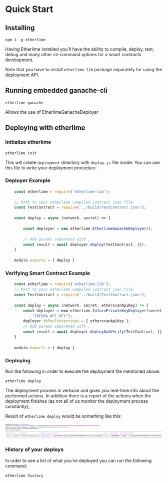 # Quick Start

## Installing

```text
npm i -g etherlime
```
Having Etherlime installed you'll have the ability to compile, deploy, test, debug and many other cli-command options for a smart contracts development.

Note that you have to install `etherlime-lib` package separately for using the deployment API.

## Running embedded ganache-cli

```text
etherlime ganache
```

Allows the use of EtherlimeGanacheDeployer

## Deploying with etherlime

### Initialize etherlime

```text
etherlime init
```

This will create `deployment` directory with `deploy.js` file inside. You can use this file to write your deployment procedure.

### Deployer Example

```javascript
    const etherlime = require('etherlime-lib');

    // Path to your etherlime compiled contract json file
    const TestContract = require('../build/TestContract.json'); 

    const deploy = async (network, secret) => {

        const deployer = new etherlime.EtherlimeGanacheDeployer();

        // Add params separated with ,
        const result = await deployer.deploy(TestContract, {});
    }

    module.exports = { deploy }
```

### Verifying Smart Contract Example

```javascript
    const etherlime = require('etherlime-lib');
    // Path to your etherlime compiled contract json file
    const TestContract = require('../build/TestContract.json'); 

    const deploy = async (network, secret, etherscanApiKey) => {
        const deployer = new etherlime.InfuraPrivateKeyDeployer(secret, network,
            "INFURA_API_KEY");
        deployer.defaultOverrides = { etherscanApiKey };
        // Add params separated with ,
        const result = await deployer.deployAndVerify(TestContract, {});
    }

    module.exports = { deploy }
```

### Deploying

Run the following in order to execute the deployment file mentioned above:

```text
etherlime deploy
```

The deployment process is verbose and gives you real-time info about the performed actions. In addition there is a report of the actions when the deployment finishes \(as not all of us monitor the deployment process constantly\);

Result of `etherlime deploy` would be something like this: 

![](../.gitbook/assets/deploymentresult%20%281%29.png)

### History of your deploys

In order to see a list of what you've deployed you can run the following command:

```text
etherlime history
```

